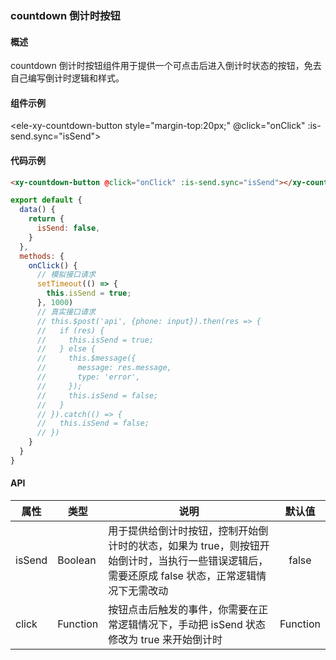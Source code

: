 ### countdown 倒计时按钮

#### 概述

countdown 倒计时按钮组件用于提供一个可点击后进入倒计时状态的按钮，免去自己编写倒计时逻辑和样式。

#### 组件示例

<ele-xy-countdown-button style="margin-top:20px;" @click="onClick" :is-send.sync="isSend"></ele-xy-countdown-button>

<script>
export default {
  data() {
    return {
      isSend: false,
    }
  },
  methods: {
    onClick(val) {
      setTimeout(() => {
        this.isSend = true;
      }, 1000)
    }
  }
}
</script>

#### 代码示例

```html
<xy-countdown-button @click="onClick" :is-send.sync="isSend"></xy-countdown-button>
```

```javascript
export default {
  data() {
    return {
      isSend: false,
    }
  },
  methods: {
    onClick() {
      // 模拟接口请求
      setTimeout(() => {
        this.isSend = true;
      }, 1000)
      // 真实接口请求
      // this.$post('api', {phone: input}).then(res => {
      //   if (res) {
      //     this.isSend = true;
      //   } else {
      //     this.$message({
      //       message: res.message,
      //       type: 'error',
      //     });
      //     this.isSend = false;
      //   }
      // }).catch(() => {
      //   this.isSend = false;
      // })
    }
  }
}
```

#### API

| 属性 | 类型 | 说明 | 默认值 |
| ------| ------ | ------ | :------: |
| isSend | Boolean | 用于提供给倒计时按钮，控制开始倒计时的状态，如果为 true，则按钮开始倒计时，当执行一些错误逻辑后，需要还原成 false 状态，正常逻辑情况下无需改动 | false |
| click | Function | 按钮点击后触发的事件，你需要在正常逻辑情况下，手动把 isSend 状态修改为 true 来开始倒计时 | Function |
